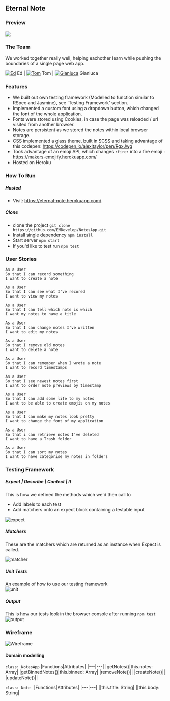 ## Eternal Note

### Preview

![](https://raw.githubusercontent.com/EMDevelop/public_resources/main/gifs/notesApp/notes.gif)

### The Team

We worked together really well, helping eachother learn while pushing the boundaries of a single page web app.

[![Ed](https://img.icons8.com/nolan/25/github.png)](https://github.com/EMDevelop) Ed | [![Tom](https://img.icons8.com/nolan/25/github.png)](https://github.com/tomal02) Tom | [![Gianluca](https://img.icons8.com/nolan/25/github.png)](https://github.com/GianlucaAnsaldi) Gianluca

### Features

- We built out own testing framework (Modelled to function similar to RSpec and Jasmine), see 'Testing Framework' section.
- Implemented a custom font using a dropdown button, which changed the font of the whole application.
- Fonts were stored using Cookies, in case the page was reloaded / url visited from another browser.
- Notes are persistent as we stored the notes within local browser storage.
- CSS implemented a glass theme, built in SCSS and taking advantage of this codepen: https://codepen.io/alexitaylor/pen/RgxJwg
- Took advantage of an emoji API, which changes `:fire:` into a fire emoji : https://makers-emojify.herokuapp.com/
- Hosted on Heroku

### How To Run

##### Hosted

- Visit: https://eternal-note.herokuapp.com/

##### Clone

- clone the project `git clone https://github.com/EMDevelop/NotesApp.git`
- Install single dependency `npm install`
- Start server `npm start`
- If you'd like to test run `npm test`

### User Stories

```
As a User
So that I can record something
I want to create a note

As a User
So that I can see what I've recored
I want to view my notes

As a User
So that I can tell which note is which
I want my notes to have a title

As a User
So that I can change notes I've written
I want to edit my notes

As a User
So that I remove old notes
I want to delete a note

As a User
So that I can remember when I wrote a note
I want to record timestamps

As a User
So that I see newest notes first
I want to order note previews by timestamp

As a User
So that I can add some life to my notes
I want to be able to create emojis on my notes

As a User
So that I can make my notes look pretty
I want to change the font of my application

As a User
So that i can retrieve notes I've deleted
I want to have a Trash folder

As a User
So that I can sort my notes
I want to have categorise my notes in folders

```

### Testing Framework

##### Expect | Describe | Contect | It

This is how we defined the methods which we'd then call to

- Add labels to each test
- Add matchers onto an expect block containing a testable input

![expect](https://github.com/EMDevelop/public_resources/blob/main/images/notesapp/Expect.png 'expect')

##### Matchers

These are the matchers which are returned as an instance when Expect is called.

![matcher](https://github.com/EMDevelop/public_resources/blob/main/images/notesapp/Matchers.png 'matchers')

##### Unit Tests

An example of how to use our testing framework\
![unit](https://github.com/EMDevelop/public_resources/blob/main/images/notesapp/WritingTests.png 'unit')

##### Output

This is how our tests look in the browser console after running `npm test`
![output](https://github.com/EMDevelop/public_resources/blob/main/images/notesapp/TestOutput.png 'output')

### Wireframe

![Wireframe](https://github.com/EMDevelop/public_resources/blob/main/images/notesapp/wireframe.png)

#### Domain modelling

`class: NotesApp`
|Functions|Attributes|
|---|---|
|getNotes()|this.notes: Array|
|getBinnedNotes()|this.binned: Array|
|removeNote()||
|createNote()||
|updateNote()||

`class: Note `
|Functions|Attributes|
|---|---|
||this.title: String|
||this.body: String|

